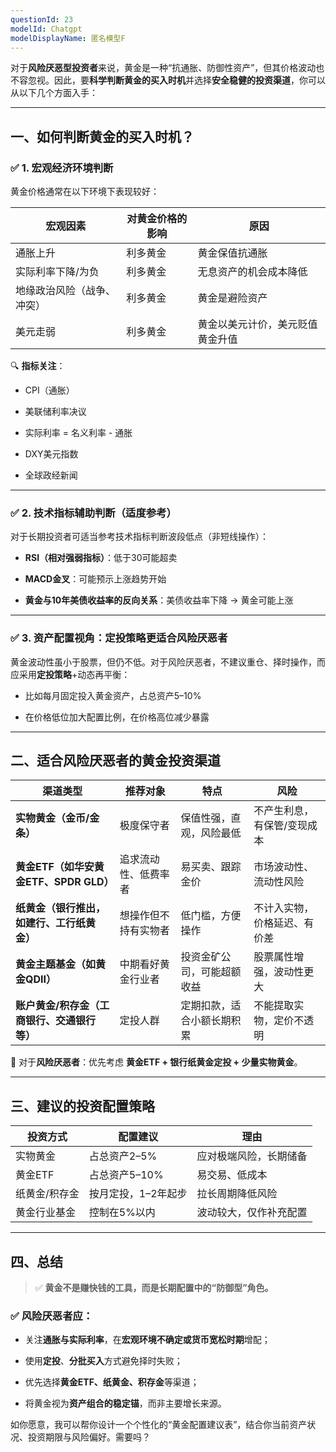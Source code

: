 ```yaml
---
questionId: 23
modelId: Chatgpt
modelDisplayName: 匿名模型F
---
```

对于**风险厌恶型投资者**来说，黄金是一种“抗通胀、防御性资产”，但其价格波动也不容忽视。因此，要**科学判断黄金的买入时机**并选择**安全稳健的投资渠道**，你可以从以下几个方面入手：

---

## 一、如何判断黄金的买入时机？

### ✅ 1. **宏观经济环境判断**

黄金价格通常在以下环境下表现较好：

|宏观因素|对黄金价格的影响|原因|
|---|---|---|
|通胀上升|利多黄金|黄金保值抗通胀|
|实际利率下降/为负|利多黄金|无息资产的机会成本降低|
|地缘政治风险（战争、冲突）|利多黄金|黄金是避险资产|
|美元走弱|利多黄金|黄金以美元计价，美元贬值黄金升值|

🔍 **指标关注**：

- CPI（通胀）
    
- 美联储利率决议
    
- 实际利率 = 名义利率 - 通胀
    
- DXY美元指数
    
- 全球政经新闻
    

---

### ✅ 2. **技术指标辅助判断（适度参考）**

对于长期投资者可适当参考技术指标判断波段低点（非短线操作）：

- **RSI（相对强弱指标）**：低于30可能超卖
    
- **MACD金叉**：可能预示上涨趋势开始
    
- **黄金与10年美债收益率的反向关系**：美债收益率下降 → 黄金可能上涨
    

---

### ✅ 3. **资产配置视角：定投策略更适合风险厌恶者**

黄金波动性虽小于股票，但仍不低。对于风险厌恶者，不建议重仓、择时操作，而应采用**定投策略**+动态再平衡：

- 比如每月固定投入黄金资产，占总资产5–10%
    
- 在价格低位加大配置比例，在价格高位减少暴露
    

---

## 二、适合风险厌恶者的黄金投资渠道

|渠道类型|推荐对象|特点|风险|
|---|---|---|---|
|**实物黄金（金币/金条）**|极度保守者|保值性强，直观，风险最低|不产生利息，有保管/变现成本|
|**黄金ETF（如华安黄金ETF、SPDR GLD）**|追求流动性、低费率者|易买卖、跟踪金价|市场波动性、流动性风险|
|**纸黄金（银行推出，如建行、工行纸黄金）**|想操作但不持有实物者|低门槛，方便操作|不计入实物，价格延迟、有价差|
|**黄金主题基金（如黄金QDII）**|中期看好黄金行业者|投资金矿公司，可能超额收益|股票属性增强，波动性更大|
|**账户黄金/积存金（工商银行、交通银行等）**|定投人群|定期扣款，适合小额长期积累|不能提取实物，定价不透明|

📌 对于**风险厌恶者**：优先考虑 **黄金ETF + 银行纸黄金定投 + 少量实物黄金**。

---

## 三、建议的投资配置策略

|投资方式|配置建议|理由|
|---|---|---|
|实物黄金|占总资产2–5%|应对极端风险，长期储备|
|黄金ETF|占总资产5–10%|易交易、低成本|
|纸黄金/积存金|按月定投，1–2年起步|拉长周期降低风险|
|黄金行业基金|控制在5%以内|波动较大，仅作补充配置|

---

## 四、总结

> ✅ **黄金不是赚快钱的工具，而是长期配置中的“防御型”角色。**

### ✅ 风险厌恶者应：

- 关注**通胀与实际利率**，在**宏观环境不确定或货币宽松时期**增配；
    
- 使用**定投**、**分批买入**方式避免择时失败；
    
- 优先选择**黄金ETF、纸黄金、积存金**等渠道；
    
- 将黄金视为**资产组合的稳定锚**，而非主要增长来源。
    

如你愿意，我可以帮你设计一个个性化的“黄金配置建议表”，结合你当前资产状况、投资期限与风险偏好。需要吗？